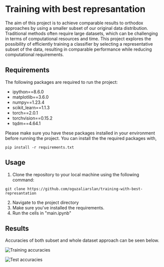 # Training with best represantation
The aim of this project is to achieve comparable results to orthodox approaches by using a smaller subset of our original data distribution. Traditional methods often require large datasets, which can be challenging in terms of computational resources and time. This project explores the possibility of efficiently training a classifier by selecting a representative subset of the data, resulting in comparable performance while reducing computational requirements.

## Requirements
The following packages are required to run the project:

- ipython==8.6.0
- matplotlib==3.6.0
- numpy==1.23.4
- scikit_learn==1.1.3
- torch==2.0.1
- torchvision==0.15.2
- tqdm==4.64.1
  
Please make sure you have these packages installed in your environment before running the project. You can install the the required packages with,
```
pip install -r requirements.txt
```
## Usage
1. Clone the repository to your local machine using the following command:
```
git clone https://github.com/oguzaliarslan/training-with-best-represantation
```
2. Navigate to the project directory
3. Make sure you've installed the requirements.
4. Run the cells in "main.ipynb"

## Results
Accuracies of both subset and whole dataset approach can be seen below.

![Training accuracies](https://i.imgur.com/sVhC3gf.png)


![Test accuracies](https://i.imgur.com/P8jHpPS.png)
